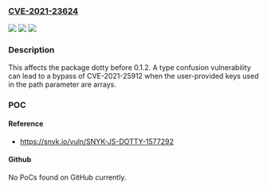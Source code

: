 ### [CVE-2021-23624](https://cve.mitre.org/cgi-bin/cvename.cgi?name=CVE-2021-23624)
![](https://img.shields.io/static/v1?label=Product&message=dotty&color=blue)
![](https://img.shields.io/static/v1?label=Version&message=%3C%200.1.2%20&color=brighgreen)
![](https://img.shields.io/static/v1?label=Vulnerability&message=Prototype%20Pollution&color=brighgreen)

### Description

This affects the package dotty before 0.1.2. A type confusion vulnerability can lead to a bypass of CVE-2021-25912 when the user-provided keys used in the path parameter are arrays.

### POC

#### Reference
- https://snyk.io/vuln/SNYK-JS-DOTTY-1577292

#### Github
No PoCs found on GitHub currently.

